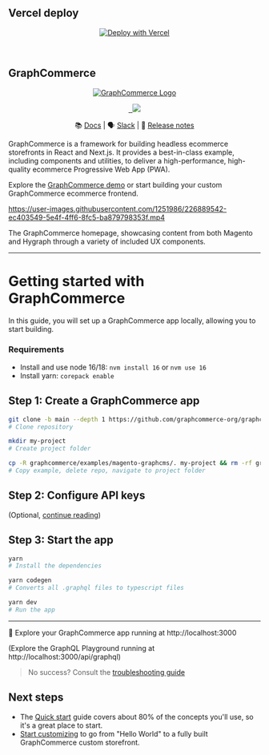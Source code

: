## Vercel deploy
<p align="center">
  <a href="https://vercel.com/new/clone?repository-url=https%3A%2F%2Fgithub.com%2Fhatimeria%2Fgraphcommerce%2Ftree%2Fcanary%2Fexamples%2Fmagento-graphcms&demo-title=GraphCommerce%20PWA%20demo%20with%20Vercel%20by%20Hatimeria&demo-url=https%3A%2F%2Fgraphcommerce-demo.vercel.app%2F"><img src="https://vercel.com/button" alt="Deploy with Vercel"/></a>
</p>
<br />

## GraphCommerce
<p align="center">
    <a href="https://www.graphcommerce.org/"><img src="https://graphcommerce.vercel.app/favicon.svg" alt="GraphCommerce Logo"/></a>
</p>
<p align="center">
  <a aria-label="License" href="https://www.npmjs.com/package/@graphcommerce/magento-graphcms">
    <img alt="" src="https://img.shields.io/npm/v/@graphcommerce/magento-graphcms?style=for-the-badge">
  </a>
  <a aria-label="License" href="https://github.com/graphcommerce-org/graphcommerce/blob/main/LICENSE.md">
    <img alt="" src="https://img.shields.io/badge/License-ELv2-green?style=for-the-badge">
  </a>
  <a aria-label="Vercel logo" href="https://vercel.com?utm_source=graphcommerce&utm_campaign=oss">
    <img src="https://img.shields.io/badge/POWERED%20BY%20Vercel-000000.svg?style=for-the-badge&logo=Vercel&labelColor=000">
  </a>  
</p>

<div align="center">

📚 [Docs](https://graphcommerce.org/docs) | 🗣
[Slack](https://join.slack.com/t/graphcommerce/shared_invite/zt-11rmgq1ad-F~0daNtKcSvtcC4eQRzjeQ)
| 📝
[Release notes](https://github.com/graphcommerce-org/graphcommerce/releases)

</div>

GraphCommerce is a framework for building headless ecommerce storefronts in
React and Next.js. It provides a best-in-class example, including components and
utilities, to deliver a high-performance, high-quality ecommerce Progressive Web
App (PWA).

Explore the [GraphCommerce demo](https://graphcommerce.vercel.app/) or start
building your custom GraphCommerce ecommerce frontend.

https://user-images.githubusercontent.com/1251986/226889542-ec403549-5e4f-4ff6-8fc5-ba879798353f.mp4

The GraphCommerce homepage, showcasing content from both Magento and Hygraph
through a variety of included UX components.

---

# Getting started with GraphCommerce

In this guide, you will set up a GraphCommerce app locally, allowing you to
start building.

### Requirements

- Install and use node 16/18: `nvm install 16` or `nvm use 16`
- Install yarn: `corepack enable`

## Step 1: Create a GraphCommerce app

```bash
git clone -b main --depth 1 https://github.com/graphcommerce-org/graphcommerce.git
# Clone repository
```

```bash
mkdir my-project
# Create project folder
```

```bash
cp -R graphcommerce/examples/magento-graphcms/. my-project && rm -rf graphcommerce && cd my-project
# Copy example, delete repo, navigate to project folder
```

## Step 2: Configure API keys

(Optional,
[continue reading](https://www.graphcommerce.org/docs/getting-started/create))

## Step 3: Start the app

```bash
yarn
# Install the dependencies
```

```bash
yarn codegen
# Converts all .graphql files to typescript files
```

```bash
yarn dev
# Run the app
```

---

🎉 Explore your GraphCommerce app running at http://localhost:3000

(Explore the GraphQL Playground running at http://localhost:3000/api/graphql)

> No success? Consult the
> [troubleshooting guide](../../docs/framework/troubleshooting.md)

## Next steps

- The [Quick start](../../docs/getting-started/readme.md) guide covers about 80% of the
  concepts you'll use, so it's a great place to start. 
- [Start customizing](../../docs/getting-started/start-building.md) to go from "Hello
  World" to a fully built GraphCommerce custom storefront.
